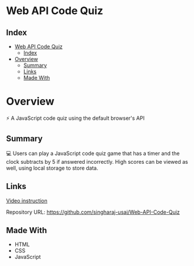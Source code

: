 # Web API Code Quiz

## Index
- [Web API Code Quiz](#web-api-code-quiz)
  - [Index](#index)
- [Overview](#overview)
  - [Summary](#summary)
  - [Links](#links)
  - [Made With](#made-with)

# Overview

⚡ A JavaScript code quiz using the default browser's API

## Summary

💻 Users can play a JavaScript code quiz game that has a timer and the clock subtracts by 5 if answered incorrectly. High scores can be viewed as well, using local storage to store data.

## Links

[Video instruction](https://drive.google.com/file/d/1r_J3VWJJ394j-5GeDmFjEVjEytLJPj8U/view?usp=sharing)

Repository URL: https://github.com/singharaj-usai/Web-API-Code-Quiz

## Made With

* HTML
* CSS
* JavaScript
